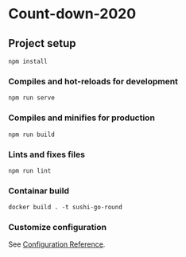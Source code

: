 # Count-down-2020

## Project setup
```
npm install
```

### Compiles and hot-reloads for development
```
npm run serve
```

### Compiles and minifies for production
```
npm run build
```

### Lints and fixes files
```
npm run lint
```

### Containar build

```
docker build . -t sushi-go-round
```

### Customize configuration
See [Configuration Reference](https://cli.vuejs.org/config/).
